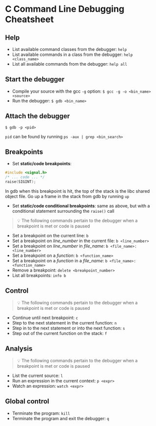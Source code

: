 # C Command Line Debugging Cheatsheet

## Help

- List available command classes from the debugger: `help`
- List available commands in a class from the debugger: `help <class_name>`
- List all available commands from the debugger: `help all`

## Start the debugger

- Compile your source with the gcc `-g` option: `$ gcc -g -o <bin_name> <source>`
- Run the debugger: `$ gdb <bin_name>`

## Attach the debugger

```
$ gdb -p <pid>
```

`pid` can be found by running `ps -aux | grep <bin_search>`

## Breakpoints

- Set **static/code breakpoints**:

```c
#include <signal.h>
/* ... code ... */
raise(SIGINT);
```

In gdb when this breakpoint is hit, the top of the stack is the libc shared object file. Go up a frame in the stack from gdb by running `up`

- Set **static/code conditional breakpoints**: same as above, but with a conditional statement surrounding the `raise()` call

> :bulb: The following commands pertain to the debugger when a breakpoint is met or code is paused

- Set a breakpoint on the current line: `b`
- Set a breakpoint on *line_number* in the current file: `b <line_number>`
- Set a breakpoint on *line_number* in *file_name*: `b <file_name>:<line_number>`
- Set a breakpoint on a *function*: `b <function_name>`
- Set a breakpoint on a *function* in a *file_name*: `b <file_name>:<function_name>`
- Remove a breakpoint: `delete <breakpoint_number>`
- List all breakpoints: `info b`

## Control

> :bulb: The following commands pertain to the debugger when a breakpoint is met or code is paused

- Continue until next breakpoint: `c`
- Step to the next statement in the current function: `n`
- Step in to the next statement or into the next function: `s`
- Step out of the current function on the stack: `f`

## Analysis

> :bulb: The following commands pertain to the debugger when a breakpoint is met or code is paused

- List the current source: `l `
- Run an expression in the current context: `p <expr>`
- Watch an expression: `watch <expr>`

## Global control

- Terminate the program: `kill`
- Terminate the program and exit the debugger: `q`
